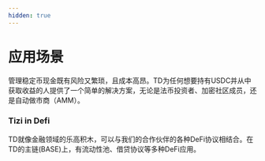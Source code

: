 ```yaml
---
hidden: true
---
```


# 应用场景

管理稳定币现金既有风险又繁琐，且成本高昂。TD为任何想要持有USDC并从中获取收益的人提供了一个简单的解决方案，无论是法币投资者、加密社区成员，还是自动做市商（AMM）。

### Tizi in Defi

TD就像金融领域的乐高积木，可以与我们的合作伙伴的各种DeFi协议相结合。在TD的主链(BASE)上，有流动性池、借贷协议等多种DeFi应用。
